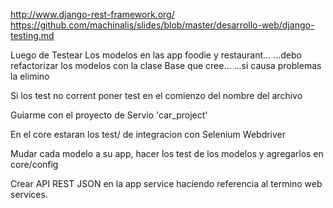 http://www.django-rest-framework.org/
https://github.com/machinalis/slides/blob/master/desarrollo-web/django-testing.md

Luego de Testear Los modelos en las app foodie y restaurant...
...debo refactorizar los modelos con la clase Base que cree...
...si causa problemas la elimino    

Si los test no corrent poner test en el comienzo del nombre del archivo

Guiarme con el proyecto de Servio 'car_project'

En el core estaran los test/ de integracion con Selenium Webdriver

Mudar cada modelo a su app, hacer los test de los modelos y agregarlos en core/config

Crear API REST JSON en la app service haciendo referencia al termino web services.